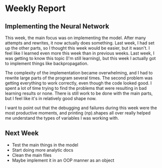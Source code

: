 # Weekly Report

## Implementing the Neural Network

This week, the main focus was on implementing the model. After many attempts and rewrites, it now actually does something. Last week, I had set up the other parts, so I thought this week would be easier, but it wasn't. I feel like I learned even more this week than in previous weeks. Last week, I was getting to know this topic (I'm still learning), but this week I actually got to implement things like backpropagation.

The complexity of the implementation became overwhelming, and I had to rewrite large parts of the program several times. The second problem was getting everything to work correctly, even though the code looked good. I spent a lot of time trying to find the problems that were resulting in bad learning results or none. There is still work to be done with the main parts, but I feel like it's in relatively good shape now.

I want to point out that the debugging and failures during this week were the most productive moments, and printing (np).shapes all over really helped me understand the types of variables I was working with.

## Next Week
- Test the main things in the model
- Start doing more analytic docs
- Clean the main files
- Maybe implement it in an OOP manner as an object
